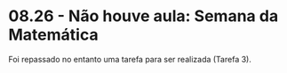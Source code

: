# 08.26 - Não houve aula: Semana da Matemática

Foi repassado no entanto uma tarefa para ser realizada (Tarefa 3).